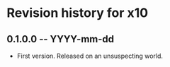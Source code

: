# Revision history for x10

## 0.1.0.0 -- YYYY-mm-dd

* First version. Released on an unsuspecting world.
